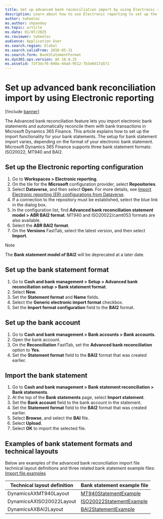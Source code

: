 ```yaml
---
title: Set up advanced bank reconciliation import by using Electronic reporting
description: Learn about how to use Electronic reporting to set up the advanced bank reconciliation import process, including a step-by-step process.
author: twheeloc
ms.author: shpandey
ms.topic: article
ms.date: 01/07/2025
ms.reviewer: twheeloc
audience: Application User
ms.search.region: Global
ms.search.validFrom: 2016-05-31
ms.search.form: BankStatementFormat
ms.dyn365.ops.version: AX 10.0.25
ms.assetid: 73f3dcf6-040a-44ad-9512-7b3e0d17a571
---
```


# Set up advanced bank reconciliation import by using Electronic reporting

[!include [banner](../includes/banner.md)]

The Advanced bank reconciliation feature lets you import electronic bank statements and automatically reconcile them with bank transactions in Microsoft Dynamics 365 Finance. This article explains how to set up the import functionality for your bank statements. The setup for bank statement import varies, depending on the format of your electronic bank statement. Microsoft Dynamics 365 Finance supports three bank statement formats: ISO20022, MT940 and BAI2. 

## Set up the Electronic reporting configuration

1. Go to **Workspaces \> Electronic reporting**.
2. On the tile for the **Microsoft** configuration provider, select **Repositories**.
3. Select **Dataverse**, and then select **Open**. For more details, see [Import Electronic reporting (ER) configurations from Dataverse](../../finance/localizations/global/workspace/gsw-import-er-config-dataverse.md).
4. If a connection to the repository must be established, select the blue link in the dialog box.
5. In the configuration list, find **Advanced bank reconciliation statement model \> ABR BAI2 format**. MT940 and ISO20022/camt053 formats are also available.
6. Select the **ABR BAI2 format**.
7. On the **Versions** FastTab, select the latest version, and then select **Import**.

>[!NOTE]
>The **Bank statement model of BAI2** will be deprecated at a later date. 

## Set up the bank statement format

1. Go to **Cash and bank management \> Setup \> Advanced bank reconciliation setup \> Bank statement format**.
2. Select **New**.
3. Set the **Statement format** and **Name** fields.
4. Select the **Generic electronic import format** checkbox.
5. Set the **Import format configuration** field to the **BAI2** format.

## Set up the bank account

1. Go to **Cash and bank management \> Bank accounts \> Bank accounts**.
2. Open the bank account.
3. On the **Reconciliation** FastTab, set the **Advanced bank reconciliation** option to **Yes**.
4. Set the **Statement format** field to the **BAI2** format that was created earlier.

## Import the bank statement

1. Go to **Cash and bank management \> Bank statement reconciliation \> Bank statements**.
2. At the top of the **Bank statements** page, select **Import statement**.
3. Set the **Bank account** field to the bank account in the statement.
4. Set the **Statement format** field to the **BAI2** format that was created earlier.
5. Select **Browse**, and select the **BAI** file.
6. Select **Upload**.
7. Select **OK** to import the selected file.


## Examples of bank statement formats and technical layouts
Below are examples of the advanced bank reconciliation import file technical layout definitions and three related bank statement example files: [Import file examples](//download.microsoft.com/download/8/e/c/8ec8d2d0-eb8c-41fb-ad8c-f01a4d670a44/Dynamics365FinanceAdvancedBankStatementLayouts.xlsx)  

| Technical layout definition                             | Bank statement example file          |
|---------------------------------------------------------|--------------------------------------|
| DynamicsAXMT940Layout | [MT940StatementExample](//download.microsoft.com/download/2/d/c/2dcc4e55-ddc8-4a74-b79c-250fae201c3c/mt940StatementExample.txt)     |
| DynamicsAXISO20022Layout | [ISO20022StatementExample](https://nam06.safelinks.protection.outlook.com/?url=https%3A%2F%2Fdownload.microsoft.com%2Fdownload%2F1%2F5%2F5%2F155d84ed-c250-48f3-b0b1-c5a431e7855b%2FISO20022-MultipleStatements.xml&data=04%7C01%7CRobert.Schlomann%40microsoft.com%7C30d0c233cb6546547d0a08d8f4965edc%7C72f988bf86f141af91ab2d7cd011db47%7C1%7C0%7C637528273956712775%7CUnknown%7CTWFpbGZsb3d8eyJWIjoiMC4wLjAwMDAiLCJQIjoiV2luMzIiLCJBTiI6Ik1haWwiLCJXVCI6Mn0%3D%7C1000&sdata=3VzvLZK%2BO8PjuI7XVdC6rD2j3nUJfteo7zFp%2B1s9BwM%3D&reserved=0)             |
| DynamicsAXBAI2Layout    | [BAI2StatementExample](//download.microsoft.com/download/1/1/6/11693f57-bfc1-4993-a274-5fb978be70fa/BAI2StatementExample.txt)     |

